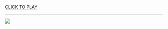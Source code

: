 
<a href="https://premium76.site?title=bouncy_basketball_unblocked_games&ref=13M">CLICK TO PLAY</a></h3>
<hr>

<a href="https://premium76.site?title=bouncy_basketball_unblocked_games&ref=13M"><img src="https://clearcache.store/games.png"></a>


